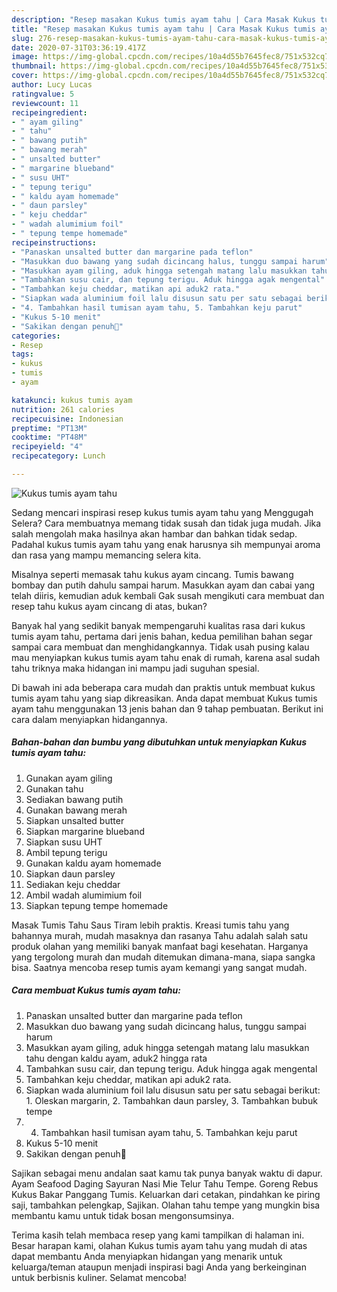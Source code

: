 ```yaml
---
description: "Resep masakan Kukus tumis ayam tahu | Cara Masak Kukus tumis ayam tahu Yang Paling Enak"
title: "Resep masakan Kukus tumis ayam tahu | Cara Masak Kukus tumis ayam tahu Yang Paling Enak"
slug: 276-resep-masakan-kukus-tumis-ayam-tahu-cara-masak-kukus-tumis-ayam-tahu-yang-paling-enak
date: 2020-07-31T03:36:19.417Z
image: https://img-global.cpcdn.com/recipes/10a4d55b7645fec8/751x532cq70/kukus-tumis-ayam-tahu-foto-resep-utama.jpg
thumbnail: https://img-global.cpcdn.com/recipes/10a4d55b7645fec8/751x532cq70/kukus-tumis-ayam-tahu-foto-resep-utama.jpg
cover: https://img-global.cpcdn.com/recipes/10a4d55b7645fec8/751x532cq70/kukus-tumis-ayam-tahu-foto-resep-utama.jpg
author: Lucy Lucas
ratingvalue: 5
reviewcount: 11
recipeingredient:
- " ayam giling"
- " tahu"
- " bawang putih"
- " bawang merah"
- " unsalted butter"
- " margarine blueband"
- " susu UHT"
- " tepung terigu"
- " kaldu ayam homemade"
- " daun parsley"
- " keju cheddar"
- " wadah alumimium foil"
- " tepung tempe homemade"
recipeinstructions:
- "Panaskan unsalted butter dan margarine pada teflon"
- "Masukkan duo bawang yang sudah dicincang halus, tunggu sampai harum"
- "Masukkan ayam giling, aduk hingga setengah matang lalu masukkan tahu dengan kaldu ayam, aduk2 hingga rata"
- "Tambahkan susu cair, dan tepung terigu. Aduk hingga agak mengental"
- "Tambahkan keju cheddar, matikan api aduk2 rata."
- "Siapkan wada aluminium foil lalu disusun satu per satu sebagai berikut: 1. Oleskan margarin, 2. Tambahkan daun parsley, 3. Tambahkan bubuk tempe"
- "4. Tambahkan hasil tumisan ayam tahu, 5. Tambahkan keju parut"
- "Kukus 5-10 menit"
- "Sakikan dengan penuh💟"
categories:
- Resep
tags:
- kukus
- tumis
- ayam

katakunci: kukus tumis ayam 
nutrition: 261 calories
recipecuisine: Indonesian
preptime: "PT13M"
cooktime: "PT48M"
recipeyield: "4"
recipecategory: Lunch

---
```



![Kukus tumis ayam tahu](https://img-global.cpcdn.com/recipes/10a4d55b7645fec8/751x532cq70/kukus-tumis-ayam-tahu-foto-resep-utama.jpg)

Sedang mencari inspirasi resep kukus tumis ayam tahu yang Menggugah Selera? Cara membuatnya memang tidak susah dan tidak juga mudah. Jika salah mengolah maka hasilnya akan hambar dan bahkan tidak sedap. Padahal kukus tumis ayam tahu yang enak harusnya sih mempunyai aroma dan rasa yang mampu memancing selera kita.

Misalnya seperti memasak tahu kukus ayam cincang. Tumis bawang bombay dan putih dahulu sampai harum. Masukkan ayam dan cabai yang telah diiris, kemudian aduk kembali Gak susah mengikuti cara membuat dan resep tahu kukus ayam cincang di atas, bukan?

Banyak hal yang sedikit banyak mempengaruhi kualitas rasa dari kukus tumis ayam tahu, pertama dari jenis bahan, kedua pemilihan bahan segar sampai cara membuat dan menghidangkannya. Tidak usah pusing kalau mau menyiapkan kukus tumis ayam tahu enak di rumah, karena asal sudah tahu triknya maka hidangan ini mampu jadi suguhan spesial.


Di bawah ini ada beberapa cara mudah dan praktis untuk membuat kukus tumis ayam tahu yang siap dikreasikan. Anda dapat membuat Kukus tumis ayam tahu menggunakan 13 jenis bahan dan 9 tahap pembuatan. Berikut ini cara dalam menyiapkan hidangannya.

<!--inarticleads1-->

##### Bahan-bahan dan bumbu yang dibutuhkan untuk menyiapkan Kukus tumis ayam tahu:

1. Gunakan  ayam giling
1. Gunakan  tahu
1. Sediakan  bawang putih
1. Gunakan  bawang merah
1. Siapkan  unsalted butter
1. Siapkan  margarine blueband
1. Siapkan  susu UHT
1. Ambil  tepung terigu
1. Gunakan  kaldu ayam homemade
1. Siapkan  daun parsley
1. Sediakan  keju cheddar
1. Ambil  wadah alumimium foil
1. Siapkan  tepung tempe homemade


Masak Tumis Tahu Saus Tiram lebih praktis. Kreasi tumis tahu yang bahannya murah, mudah masaknya dan rasanya Tahu adalah salah satu produk olahan yang memiliki banyak manfaat bagi kesehatan. Harganya yang tergolong murah dan mudah ditemukan dimana-mana, siapa sangka bisa. Saatnya mencoba resep tumis ayam kemangi yang sangat mudah. 

<!--inarticleads2-->

##### Cara membuat Kukus tumis ayam tahu:

1. Panaskan unsalted butter dan margarine pada teflon
1. Masukkan duo bawang yang sudah dicincang halus, tunggu sampai harum
1. Masukkan ayam giling, aduk hingga setengah matang lalu masukkan tahu dengan kaldu ayam, aduk2 hingga rata
1. Tambahkan susu cair, dan tepung terigu. Aduk hingga agak mengental
1. Tambahkan keju cheddar, matikan api aduk2 rata.
1. Siapkan wada aluminium foil lalu disusun satu per satu sebagai berikut: 1. Oleskan margarin, 2. Tambahkan daun parsley, 3. Tambahkan bubuk tempe
1. 4. Tambahkan hasil tumisan ayam tahu, 5. Tambahkan keju parut
1. Kukus 5-10 menit
1. Sakikan dengan penuh💟


Sajikan sebagai menu andalan saat kamu tak punya banyak waktu di dapur. Ayam Seafood Daging Sayuran Nasi Mie Telur Tahu Tempe. Goreng Rebus Kukus Bakar Panggang Tumis. Keluarkan dari cetakan, pindahkan ke piring saji, tambahkan pelengkap, Sajikan. Olahan tahu tempe yang mungkin bisa membantu kamu untuk tidak bosan mengonsumsinya. 

Terima kasih telah membaca resep yang kami tampilkan di halaman ini. Besar harapan kami, olahan Kukus tumis ayam tahu yang mudah di atas dapat membantu Anda menyiapkan hidangan yang menarik untuk keluarga/teman ataupun menjadi inspirasi bagi Anda yang berkeinginan untuk berbisnis kuliner. Selamat mencoba!
